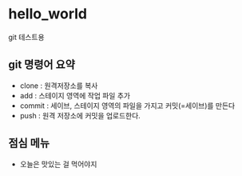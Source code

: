 # hello_world
git 테스트용

## git 명령어 요약 
- clone : 원격저장소를 복사
- add : 스테이지 영역에 작업 파일 추가
- commit : 세이브, 스테이지 영역의 파일을 가지고 커밋(=세이브)를 만든다
- push : 원격 저장소에 커밋을 업로드한다.


## 점심 메뉴 
 - 오늘은 맛있는 걸 먹어야지 